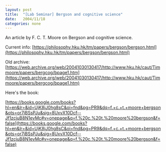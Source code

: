 ```yaml
---
layout: post
title:  "[Lab Seminar] Bergson and cognitive science"
date:   2004/11/18
categories: none
---
```









An article by F. C. T. Moore on Bergson and cognitive science.

Current info: [https://philosophy.hku.hk/tm/papers/bergson/bergson.html](https://philosophy.hku.hk/tm/papers/bergson/bergson.html)


Old archive: [https://web.archive.org/web/20041030130417/http://www.hku.hk/caut/Timmoore/papers/bergcog/bpage1.htm](https://web.archive.org/web/20041030130417/http://www.hku.hk/caut/Timmoore/papers/bergcog/bpage1.htm)


Here's the book:


[https://books.google.com/books?hl=en&lr=&id=UjK8jJ0hg8sC&oi=fnd&pg=PR9&dq=f.+c.+t.+moore+bergson&ots=or7jBSsPJu&sig=8UxvX10Dcf--Jf1zcjuB8N1evMc#v=onepage&q=f.%20c.%20t.%20moore%20bergson&f=false](https://books.google.com/books?hl=en&lr=&id=UjK8jJ0hg8sC&oi=fnd&pg=PR9&dq=f.+c.+t.+moore+bergson&ots=or7jBSsPJu&sig=8UxvX10Dcf--Jf1zcjuB8N1evMc#v=onepage&q=f.%20c.%20t.%20moore%20bergson&f=false)



 


